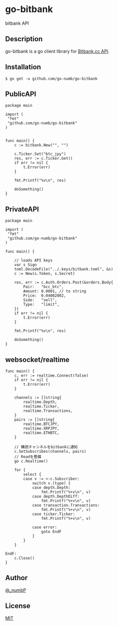 # go-bitbank

bitbank API

## Description

go-bitbank is a go client library for [Bitbank.cc API](https://docs.bitbank.cc).

## Installation

```
$ go get -u github.com/go-numb/go-bitbank
```

## PublicAPI
``` 
package main

import (
 "fmt"
 "github.com/go-numb/go-bitbank"
)


func main() {
	c := bitbank.New("", "")

	c.Ticker.Set("btc_jpy")
	res, err := c.Ticker.Get()
	if err != nil {
		t.Error(err)
	}

	fmt.Printf("%v\n", res)

	doSomething()
}
```

## PrivateAPI

```
package main

import (
 "fmt"
 "github.com/go-numb/go-bitbank"
)

func main() {

    // loads API keys
	var s Sign
	toml.DecodeFile("../.keys/bitbank.toml", &s)
	c := New(s.Token, s.Secret)

	res, err := c.Auth.Orders.Post(&orders.Body{
		Pair:   "bcc_btc",
		Amount: 0.0001, // to string
		Price:  0.04082002,
		Side:   "sell",
		Type:   "limit",
	})
	if err != nil {
		t.Error(err)
	}

	fmt.Printf("%v\n", res)

	doSomething()
}
```

## websocket/realtime
```
func main() {
	c, err := realtime.Connect(false)
	if err != nil {
		t.Error(err)
	}

	channels := []string{
		realtime.Depth, 
		realtime.Ticker,
		realtime.Transactions,
	}
	pairs := []string{
		realtime.BTCJPY,
		realtime.XRPJPY,
		realtime.ETHBTC,
	}

	// 購読チャンネルをbitbankに通知
	c.SetSubscribes(channels, pairs)
	// Readを整備
	go c.Realtime()

	for {
		select {
		case v := <-c.Subscriber:
			switch v.(type) {
			case depth.Depth:
				fmt.Printf("%+v\n", v)
			case depth.DepthDiff:
				fmt.Printf("%+v\n", v)
			case transaction.Transactions:
				fmt.Printf("%+v\n", v)
			case ticker.Ticker:
				fmt.Printf("%+v\n", v)

			case error:
				goto EndF
			}
		}
	}

EndF:
	c.Close()
}
```

## Author

[@_numbP](https://twitter.com/_numbP)

## License

[MIT](https://github.com/go-numb/go-bitbank/blob/master/LICENSE)